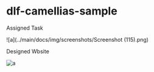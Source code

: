 # dlf-camellias-sample




Assigned Task

![a](../main/docs/img/screenshots/Screenshot (115).png)


Designed Wbsite

![a](../main/docs/img/screenshots/web-screenshot.png)

